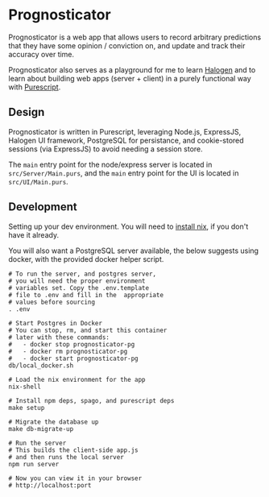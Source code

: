 # Prognosticator

Prognosticator is a web app that allows users to record arbitrary
predictions that they have some opinion / conviction on,
and update and track their accuracy over time.

Prognosticator also serves as a playground for me to
learn [Halogen](https://github.com/slamdata/purescript-halogen)
and to learn about building web apps (server + client) in a
purely functional way with [Purescript](https://github.com/purescript/purescript).


## Design

Prognosticator is written in Purescript, leveraging Node.js, ExpressJS,
Halogen UI framework, PostgreSQL for persistance, and cookie-stored sessions
(via ExpressJS) to avoid needing a session store.

The `main` entry point for the node/express server is located in `src/Server/Main.purs`,
and the `main` entry point for the UI is located in `src/UI/Main.purs`.


## Development

Setting up your dev environment.
You will need to [install nix](https://nixos.org/nix/download.html),
if you don't have it already.

You will also want a PostgreSQL server available, the below
suggests using docker, with the provided docker helper script.

```
# To run the server, and postgres server,
# you will need the proper environment
# variables set. Copy the .env.template
# file to .env and fill in the  appropriate
# values before sourcing
. .env

# Start Postgres in Docker
# You can stop, rm, and start this container
# later with these commands:
#   - docker stop prognosticator-pg
#   - docker rm prognosticator-pg
#   - docker start prognosticator-pg
db/local_docker.sh

# Load the nix environment for the app
nix-shell

# Install npm deps, spago, and purescript deps
make setup

# Migrate the database up
make db-migrate-up

# Run the server
# This builds the client-side app.js
# and then runs the local server
npm run server

# Now you can view it in your browser
# http://localhost:port
```